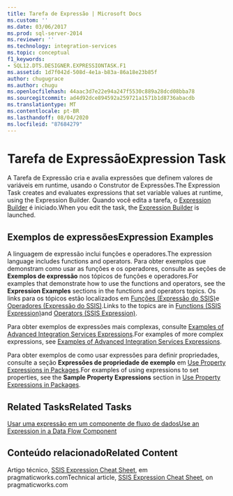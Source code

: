 ```yaml
---
title: Tarefa de Expressão | Microsoft Docs
ms.custom: ''
ms.date: 03/06/2017
ms.prod: sql-server-2014
ms.reviewer: ''
ms.technology: integration-services
ms.topic: conceptual
f1_keywords:
- SQL12.DTS.DESIGNER.EXPRESSIONTASK.F1
ms.assetid: 1d7f042d-508d-4e1a-b83a-86a18e23b85f
author: chugugrace
ms.author: chugu
ms.openlocfilehash: 44aac3d7e22e94a247f5530c889a28dcd08bba78
ms.sourcegitcommit: ad4d92dce894592a259721a1571b1d8736abacdb
ms.translationtype: MT
ms.contentlocale: pt-BR
ms.lasthandoff: 08/04/2020
ms.locfileid: "87684279"
---
```

# <a name="expression-task"></a><span data-ttu-id="4e873-102">Tarefa de Expressão</span><span class="sxs-lookup"><span data-stu-id="4e873-102">Expression Task</span></span>
  <span data-ttu-id="4e873-103">A Tarefa de Expressão cria e avalia expressões que definem valores de variáveis em runtime, usando o Construtor de Expressões.</span><span class="sxs-lookup"><span data-stu-id="4e873-103">The Expression Task creates and evaluates expressions that set variable values at runtime, using the Expression Builder.</span></span> <span data-ttu-id="4e873-104">Quando você edita a tarefa, o [Expression Builder](../expressions/expression-builder.md) é iniciado.</span><span class="sxs-lookup"><span data-stu-id="4e873-104">When you edit the task, the [Expression Builder](../expressions/expression-builder.md) is launched.</span></span>  
  
## <a name="expression-examples"></a><span data-ttu-id="4e873-105">Exemplos de expressões</span><span class="sxs-lookup"><span data-stu-id="4e873-105">Expression Examples</span></span>  
 <span data-ttu-id="4e873-106">A linguagem de expressão inclui funções e operadores.</span><span class="sxs-lookup"><span data-stu-id="4e873-106">The expression language includes functions and operators.</span></span> <span data-ttu-id="4e873-107">Para obter exemplos que demonstram como usar as funções e os operadores, consulte as seções de **Exemplos de expressão** nos tópicos de funções e operadores.</span><span class="sxs-lookup"><span data-stu-id="4e873-107">For examples that demonstrate how to use the functions and operators, see the **Expression Examples** sections in the functions and operators topics.</span></span> <span data-ttu-id="4e873-108">Os links para os tópicos estão localizados em [Funções &#40;Expressão do SSIS&#41;](../expressions/functions-ssis-expression.md)e [Operadores &#40;Expressão do SSIS&#41;](../expressions/operators-ssis-expression.md).</span><span class="sxs-lookup"><span data-stu-id="4e873-108">Links to the topics are in [Functions &#40;SSIS Expression&#41;](../expressions/functions-ssis-expression.md)and [Operators &#40;SSIS Expression&#41;](../expressions/operators-ssis-expression.md).</span></span>  
  
 <span data-ttu-id="4e873-109">Para obter exemplos de expressões mais complexas, consulte [Examples of Advanced Integration Services Expressions](../expressions/examples-of-advanced-integration-services-expressions.md).</span><span class="sxs-lookup"><span data-stu-id="4e873-109">For examples of more complex expressions, see [Examples of Advanced Integration Services Expressions](../expressions/examples-of-advanced-integration-services-expressions.md).</span></span>  
  
 <span data-ttu-id="4e873-110">Para obter exemplos de como usar expressões para definir propriedades, consulte a seção **Expressões de propriedade de exemplo** em [Use Property Expressions in Packages](../expressions/use-property-expressions-in-packages.md).</span><span class="sxs-lookup"><span data-stu-id="4e873-110">For examples of using expressions to set properties, see the **Sample Property Expressions** section in [Use Property Expressions in Packages](../expressions/use-property-expressions-in-packages.md).</span></span>  
  
## <a name="related-tasks"></a><span data-ttu-id="4e873-111">Related Tasks</span><span class="sxs-lookup"><span data-stu-id="4e873-111">Related Tasks</span></span>  
 [<span data-ttu-id="4e873-112">Usar uma expressão em um componente de fluxo de dados</span><span class="sxs-lookup"><span data-stu-id="4e873-112">Use an Expression in a Data Flow Component</span></span>](../use-an-expression-in-a-data-flow-component.md)  
  
## <a name="related-content"></a><span data-ttu-id="4e873-113">Conteúdo relacionado</span><span class="sxs-lookup"><span data-stu-id="4e873-113">Related Content</span></span>  
 <span data-ttu-id="4e873-114">Artigo técnico, [SSIS Expression Cheat Sheet](https://pragmaticworks.com/Resources/Cheat-Sheets/SSIS-Expression-Cheat-Sheet), em pragmaticworks.com</span><span class="sxs-lookup"><span data-stu-id="4e873-114">Technical article, [SSIS Expression Cheat Sheet](https://pragmaticworks.com/Resources/Cheat-Sheets/SSIS-Expression-Cheat-Sheet), on pragmaticworks.com</span></span>  
  
  
